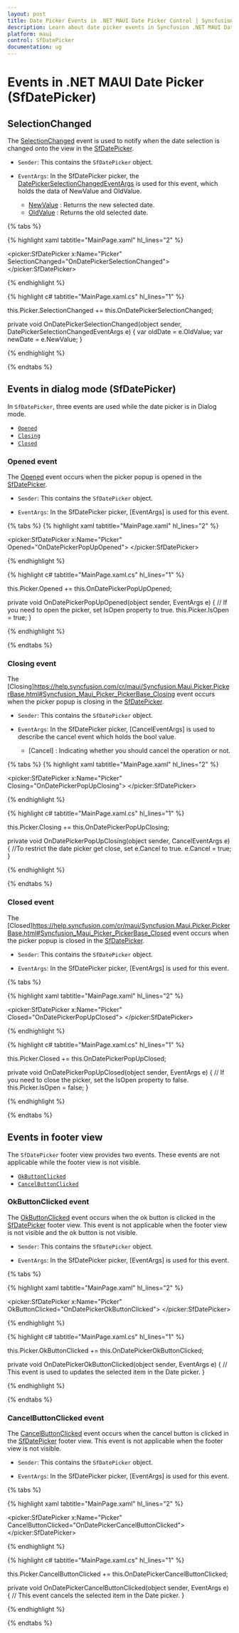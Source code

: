 ```yaml
---
layout: post
title: Date Picker Events in .NET MAUI Date Picker Control | Syncfusion
description: Learn about date picker events in Syncfusion .NET MAUI Date Picker (SfDatePicker) control and its basic features.
platform: maui
control: SfDatePicker
documentation: ug
---
```


# Events in .NET MAUI Date Picker (SfDatePicker)

## SelectionChanged

The [SelectionChanged](https://help.syncfusion.com/cr/maui/Syncfusion.Maui.Picker.SfDatePicker.html#Syncfusion_Maui_Picker_SfDatePicker_SelectionChanged) event is used to notify when the date selection is changed onto the view in the [SfDatePicker](https://help.syncfusion.com/cr/maui/Syncfusion.Maui.Picker.SfDatePicker.html).

* `Sender`: This contains the `SfDatePicker` object.

* `EventArgs`: In the SfDatePicker picker, the [DatePickerSelectionChangedEventArgs](https://help.syncfusion.com/cr/maui/Syncfusion.Maui.Picker.DatePickerSelectionChangedEventArgs.html) is used for this event, which holds the data of NewValue and OldValue.

    * [NewValue](https://help.syncfusion.com/cr/maui/Syncfusion.Maui.Picker.DatePickerSelectionChangedEventArgs.html#Syncfusion_Maui_Picker_DatePickerSelectionChangedEventArgs_NewValue) : Returns the new selected date.
    * [OldValue](https://help.syncfusion.com/cr/maui/Syncfusion.Maui.Picker.DatePickerSelectionChangedEventArgs.html#Syncfusion_Maui_Picker_DatePickerSelectionChangedEventArgs_OldValue) : Returns the old selected date.

{% tabs %}

{% highlight xaml tabtitle="MainPage.xaml" hl_lines="2" %}

<picker:SfDatePicker x:Name="Picker"
                     SelectionChanged="OnDatePickerSelectionChanged">
</picker:SfDatePicker>

{% endhighlight %}

{% highlight c# tabtitle="MainPage.xaml.cs" hl_lines="1" %}

this.Picker.SelectionChanged += this.OnDatePickerSelectionChanged;

private void OnDatePickerSelectionChanged(object sender, DatePickerSelectionChangedEventArgs e)
{
    var oldDate = e.OldValue;
    var newDate = e.NewValue;
}

{% endhighlight %}

{% endtabs %}

## Events in dialog mode (SfDatePicker)

In `SfDatePicker`, three events are used while the date picker is in Dialog mode.

 * [`Opened`](https://help.syncfusion.com/cr/maui/Syncfusion.Maui.Picker.PickerBase.html#Syncfusion_Maui_Picker_PickerBase_Opened)
 * [`Closing`](https://help.syncfusion.com/cr/maui/Syncfusion.Maui.Picker.PickerBase.html#Syncfusion_Maui_Picker_PickerBase_Closing)
 * [`Closed`](https://help.syncfusion.com/cr/maui/Syncfusion.Maui.Picker.PickerBase.html#Syncfusion_Maui_Picker_PickerBase_Closed)

### Opened event

The [Opened](https://help.syncfusion.com/cr/maui/Syncfusion.Maui.Picker.PickerBase.html#Syncfusion_Maui_Picker_PickerBase_Opened) event occurs when the picker popup is opened in the [SfDatePicker](https://help.syncfusion.com/cr/maui/Syncfusion.Maui.Picker.SfDatePicker.html).

* `Sender`: This contains the `SfDatePicker` object.

* `EventArgs`: In the SfDatePicker picker, [EventArgs] is used for this event.

{% tabs %}
{% highlight xaml tabtitle="MainPage.xaml" hl_lines="2" %}

<picker:SfDatePicker x:Name="Picker"
                     Opened="OnDatePickerPopUpOpened">
</picker:SfDatePicker>

{% endhighlight %}

{% highlight c# tabtitle="MainPage.xaml.cs" hl_lines="1" %}

this.Picker.Opened += this.OnDatePickerPopUpOpened;

private void OnDatePickerPopUpOpened(object sender, EventArgs e)
{
    // If you need to open the picker, set IsOpen property to true.
    this.Picker.IsOpen = true;
}

{% endhighlight %}

{% endtabs %}

### Closing event

The [Closing]https://help.syncfusion.com/cr/maui/Syncfusion.Maui.Picker.PickerBase.html#Syncfusion_Maui_Picker_PickerBase_Closing event occurs when the picker popup is closing in the [SfDatePicker](https://help.syncfusion.com/cr/maui/Syncfusion.Maui.Picker.SfDatePicker.html).

* `Sender`: This contains the `SfDatePicker` object.

* `EventArgs`: In the SfDatePicker picker, [CancelEventArgs] is used to describe the cancel event which holds the bool value.

    * [Cancel] : Indicating whether you should cancel the operation or not.

{% tabs %}
{% highlight xaml tabtitle="MainPage.xaml" hl_lines="2" %}

<picker:SfDatePicker x:Name="Picker"
                     Closing="OnDatePickerPopUpClosing">
</picker:SfDatePicker>

{% endhighlight %}

{% highlight c# tabtitle="MainPage.xaml.cs" hl_lines="1" %}

this.Picker.Closing += this.OnDatePickerPopUpClosing;

private void OnDatePickerPopUpClosing(object sender, CancelEventArgs e)
{
    //To restrict the date picker get close, set e.Cancel to true.
    e.Cancel = true;
}

{% endhighlight %}

{% endtabs %}

### Closed event

The [Closed]https://help.syncfusion.com/cr/maui/Syncfusion.Maui.Picker.PickerBase.html#Syncfusion_Maui_Picker_PickerBase_Closed event occurs when the picker popup is closed in the [SfDatePicker](https://help.syncfusion.com/cr/maui/Syncfusion.Maui.Picker.SfDatePicker.html).

* `Sender`: This contains the `SfDatePicker` object.

* `EventArgs`: In the SfDatePicker picker, [EventArgs] is used for this event.

{% tabs %}

{% highlight xaml tabtitle="MainPage.xaml" hl_lines="2" %}

<picker:SfDatePicker x:Name="Picker"
                     Closed="OnDatePickerPopUpClosed">
</picker:SfDatePicker>

{% endhighlight %}

{% highlight c# tabtitle="MainPage.xaml.cs" hl_lines="1" %}

this.Picker.Closed += this.OnDatePickerPopUpClosed;

private void OnDatePickerPopUpClosed(object sender, EventArgs e)
{
    // If you need to close the picker, set the IsOpen property to false.
    this.Picker.IsOpen = false;
}

{% endhighlight %}

{% endtabs %}

## Events in footer view

The `SfDatePicker` footer view provides two events. These events are not applicable while the footer view is not visible.

 * [`OkButtonClicked`](https://help.syncfusion.com/cr/maui/Syncfusion.Maui.Picker.PickerBase.html#Syncfusion_Maui_Picker_PickerBase_OkButtonClicked)
 * [`CancelButtonClicked`](https://help.syncfusion.com/cr/maui/Syncfusion.Maui.Picker.PickerBase.html#Syncfusion_Maui_Picker_PickerBase_CancelButtonClicked)

### OkButtonClicked event

 The [OkButtonClicked](https://help.syncfusion.com/cr/maui/Syncfusion.Maui.Picker.PickerBase.html#Syncfusion_Maui_Picker_PickerBase_OkButtonClicked) event occurs when the ok button is clicked in the [SfDatePicker](https://help.syncfusion.com/cr/maui/Syncfusion.Maui.Picker.SfDatePicker.html) footer view. This event is not applicable when the footer view is not visible and the ok button is not visible.

* `Sender`: This contains the `SfDatePicker` object.

* `EventArgs`: In the SfDatePicker picker, [EventArgs] is used for this event.

{% tabs %}

{% highlight xaml tabtitle="MainPage.xaml" hl_lines="2" %}

<picker:SfDatePicker x:Name="Picker"
                     OkButtonClicked="OnDatePickerOkButtonClicked">
</picker:SfDatePicker>

{% endhighlight %}

{% highlight c# tabtitle="MainPage.xaml.cs" hl_lines="1" %}

this.Picker.OkButtonClicked += this.OnDatePickerOkButtonClicked;

private void OnDatePickerOkButtonClicked(object sender, EventArgs e)
{
    // This event is used to updates the selected item in the Date picker.
}

{% endhighlight %}

{% endtabs %}

### CancelButtonClicked event

 The [CancelButtonClicked](https://help.syncfusion.com/cr/maui/Syncfusion.Maui.Picker.PickerBase.html#Syncfusion_Maui_Picker_PickerBase_CancelButtonClicked) event occurs when the cancel button is clicked in the [SfDatePicker](https://help.syncfusion.com/cr/maui/Syncfusion.Maui.Picker.SfDatePicker.html) footer view. This event is not applicable when the footer view is not visible.

* `Sender`: This contains the `SfDatePicker` object.

* `EventArgs`: In the SfDatePicker picker, [EventArgs] is used for this event.

{% tabs %}

{% highlight xaml tabtitle="MainPage.xaml" hl_lines="2" %}

<picker:SfDatePicker x:Name="Picker"
                     CancelButtonClicked="OnDatePickerCancelButtonClicked">
</picker:SfDatePicker>

{% endhighlight %}

{% highlight c# tabtitle="MainPage.xaml.cs" hl_lines="1" %}

this.Picker.CancelButtonClicked += this.OnDatePickerCancelButtonClicked;

private void OnDatePickerCancelButtonClicked(object sender, EventArgs e)
{
    // This event cancels the selected item in the Date picker.
}

{% endhighlight %}

{% endtabs %}